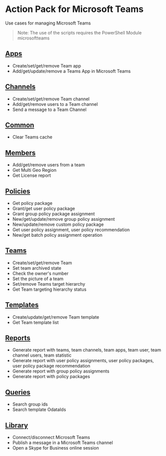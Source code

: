 # Action Pack for Microsoft Teams 
Use cases for managing Microsoft Teams

> Note: The use of the scripts requires the PowerShell Module microsoftteams

## [Apps](./Apps)

+ Create/set/get/remove Team app
+ Add/get/update/remove a Teams App in Microsoft Teams

## [Channels](./Channels)

+ Create/set/get/remove Team channel
+ Add/get/remove users to a Team channel
+ Send a message to a Team Channel

## [Common](./Common)

+ Clear Teams cache

## [Members](./Members)

+ Add/get/remove users from a team
+ Get Multi Geo Region
+ Get License report

## [Policies](./Policies)

+ Get policy package
+ Grant/get user policy package
+ Grant group policy package assignment
+ New/get/update/remove group policy assignment
+ New/update/remove custom policy package 
+ Get user policy assignment, user policy recommendation
+ New/get batch policy assignment operation

## [Teams](./Teams)

+ Create/set/get/remove Team
+ Set team archived state
+ Check the owner's number
+ Set the picture of a team 
+ Set/remove Teams target hierarchy
+ Get Team targeting hierarchy status

## [Templates](./Templates)

+ Create/update/get/remove Team template
+ Get Team template list

## [Reports](./_Report_)

+ Generate report with teams, team channels, team apps, team user, team channel users, team statistic
+ Generate report with user policy assignments, user policy packages, user policy package recommendation
+ Generate report with group policy assignments
+ Generate report with policy packages

## [Queries](./_QUERY_)

+ Search group ids
+ Search template OdataIds

## [Library](./_LIB_)

+ Connect/disconnect Microsoft Teams 
+ Publish a message in a Microsoft Teams channel
+ Open a Skype for Business online session
